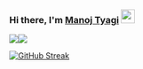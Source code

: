 
### Hi there, I'm [Manoj Tyagi](https://github.com/thewolfcommander) <img src="https://raw.githubusercontent.com/MartinHeinz/MartinHeinz/master/wave.gif" width="25px">


<div style="display: flex; align-items: center;">
<img  src="https://github-readme-stats.vercel.app/api/top-langs/?username=thewolfcommander&theme=algolia" >

<img src="https://github-readme-stats.vercel.app/api?username=thewolfcommander&show_icons=true&hide_border=false&&count_private=true&include_all_commits=true&theme=algolia" />
</div>


[![GitHub Streak](https://github-readme-streak-stats.herokuapp.com/?user=thewolfcommander&theme=algolia)](https://git.io/streak-stats)


<!--
**thewolfcommander/thewolfcommander** is a ✨ _special_ ✨ repository because its `README.md` (this file) appears on your GitHub profile.

Here are some ideas to get you started:

- 🔭 I’m currently working on ...
- 🌱 I’m currently learning ...
- 👯 I’m looking to collaborate on ...
- 🤔 I’m looking for help with ...
- 💬 Ask me about ...
- 📫 How to reach me: ...
- 😄 Pronouns: ...
- ⚡ Fun fact: ...
-->

